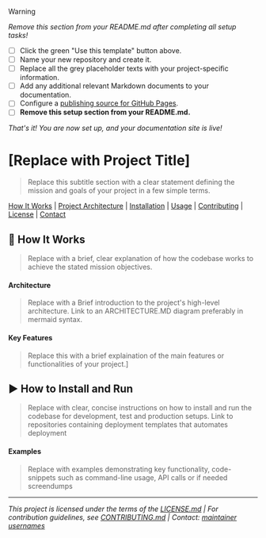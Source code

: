 > [!WARNING] 
> *Remove this section from your README.md after completing all setup tasks!*
> - [ ] Click the green "Use this template" button above.
> - [ ] Name your new repository and create it.
> - [ ] Replace all the grey placeholder texts with your project-specific information.
> - [ ] Add any additional relevant Markdown documents to your documentation.
> - [ ] Configure a [publishing source for GitHub Pages](https://help.github.com/en/articles/configuring-a-publishing-source-for-github-pages).
> - [ ] **Remove this setup section from your README.md.**
>
> *That's it! You are now set up, and your documentation site is live!*


# [Replace with Project Title]
> Replace this subtitle section with a clear statement defining the mission and goals of your project in a few simple terms.

[How It Works](#how-this-codebase-achieves-its-objectives) | [Project Architecture](#architecture) | [Installation](#installation) | [Usage](#usage) | [Contributing](#contributing) | [License](#license) | [Contact](#contact)


## 🧭 How It Works
> Replace with a brief, clear explanation of how the codebase works to achieve the stated mission objectives.

#### Architecture

> Replace with a Brief introduction to the project's high-level architecture. Link to an ARCHITECTURE.MD diagram preferably in mermaid syntax.

#### Key Features

> Replace this with a brief explaination of the main features or functionalities of your project.]

## ▶️ How to Install and Run
> Replace with clear, concise instructions on how to install and run the codebase for development, test and production setups. Link to repositories containing deployment templates that automates deployment

#### Examples

> Replace with examples demonstrating key functionality, code-snippets such as command-line usage, API calls or if needed screendumps

---

*This project is licensed under the terms of the [LICENSE.md](LICENSE.md) | For contribution guidelines, see [CONTRIBUTING.md](CONTRIBUTING.md) | Contact: [maintainer usernames]()*


